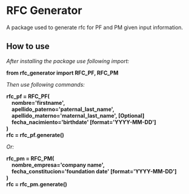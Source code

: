 # RFC Generator
A package used to generate rfc for PF and PM given input information.

## How to use
_After installing the package use following import:_ <br>

**from rfc_generator import RFC_PF, RFC_PM**

_Then use following commands:_

**rfc_pf = RFC_PF(<br>**
    **&emsp;nombre='firstname', <br>**
    **&emsp;apellido_paterno='paternal_last_name', <br>**
    **&emsp;apellido_materno='maternal_last_name', [Optional] <br>** 
    **&emsp;fecha_nacimiento='birthdate' [format='YYYY-MM-DD'] <br>**
**)<br>**
**rfc = rfc_pf.generate()<br>**

_Or:_

**rfc_pm = RFC_PM(<br>**
    **&emsp;nombre_empresa='company name', <br>**
    **&emsp;fecha_constitucion='foundation date' [format='YYYY-MM-DD'] <br>**
**)<br>**
**rfc = rfc_pm.generate()<br>**